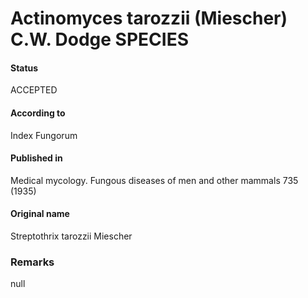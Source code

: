 # Actinomyces tarozzii (Miescher) C.W. Dodge SPECIES

#### Status
ACCEPTED

#### According to
Index Fungorum

#### Published in
Medical mycology. Fungous diseases of men and other mammals 735 (1935)

#### Original name
Streptothrix tarozzii Miescher

### Remarks
null